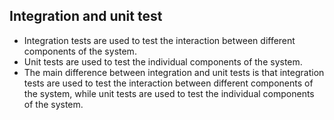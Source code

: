 ## Integration and unit test
- Integration tests are used to test the interaction between different components of the system.
- Unit tests are used to test the individual components of the system.
- The main difference between integration and unit tests is that integration tests are used to test the interaction between different components of the system, while unit tests are used to test the individual components of the system.